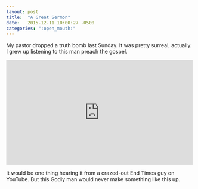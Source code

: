 ```yaml
---
layout: post
title:  "A Great Sermon"
date:   2015-12-11 10:00:27 -0500
categories: ":open_mouth:"
---
```



<p>My pastor dropped a truth bomb last Sunday. It was pretty surreal, actually. I grew up listening to this man preach the gospel.</p>

<iframe src="https://player.vimeo.com/video/148032097" width="500" height="281" frameborder="0" webkitallowfullscreen mozallowfullscreen allowfullscreen></iframe>

<p>It would be one thing hearing it from a crazed-out End Times guy on YouTube. But this Godly man would never make something like this up.</p>
